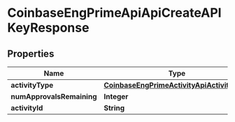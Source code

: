 
# CoinbaseEngPrimeApiApiCreateAPIKeyResponse

## Properties
Name | Type | Description | Notes
------------ | ------------- | ------------- | -------------
**activityType** | [**CoinbaseEngPrimeActivityApiActivityType**](CoinbaseEngPrimeActivityApiActivityType.md) |  | 
**numApprovalsRemaining** | **Integer** |  | 
**activityId** | **String** |  | 




